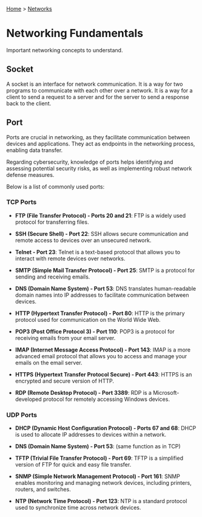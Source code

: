 [Home](../../README.md) > [Networks](./README.md)

# Networking Fundamentals

Important networking concepts to understand.

<!-- TODO: duplex, full duplex, server, client, NIC, MAC address, data packet -->

## Socket

A socket is an interface for network communication. It is a way for two programs to communicate with each other over a network. It is a way for a client to send a request to a server and for the server to send a response back to the client.

## Port

<!-- endpoint -->
Ports are crucial in networking, as they facilitate communication between devices and applications. They act as endpoints in the networking process, enabling data transfer.

Regarding cybersecurity, knowledge of ports helps identifying and assessing potential security risks, as well as implementing robust network defense measures.

Below is a list of commonly used ports:

### TCP Ports

- **FTP (File Transfer Protocol) - Ports 20 and 21**: FTP is a widely used protocol for transferring files.

- **SSH (Secure Shell) - Port 22**: SSH allows secure communication and remote access to devices over an unsecured network.

- **Telnet - Port 23**: Telnet is a text-based protocol that allows you to interact with remote devices over networks.

<!-- TODO: SMTP is only for sending mails? -->
- **SMTP (Simple Mail Transfer Protocol) - Port 25**: SMTP is a protocol for sending and receiving emails.

- **DNS (Domain Name System) - Port 53**: DNS translates human-readable domain names into IP addresses to facilitate communication between devices.

- **HTTP (Hypertext Transfer Protocol) - Port 80**: HTTP is the primary protocol used for communication on the World Wide Web.

- **POP3 (Post Office Protocol 3) - Port 110**: POP3 is a protocol for receiving emails from your email server.

- **IMAP (Internet Message Access Protocol) - Port 143**: IMAP is a more advanced email protocol that allows you to access and manage your emails on the email server.

- **HTTPS (Hypertext Transfer Protocol Secure) - Port 443**: HTTPS is an encrypted and secure version of HTTP.

- **RDP (Remote Desktop Protocol) - Port 3389**: RDP is a Microsoft-developed protocol for remotely accessing Windows devices.

### UDP Ports

- **DHCP (Dynamic Host Configuration Protocol) - Ports 67 and 68**: DHCP is used to allocate IP addresses to devices within a network.

- **DNS (Domain Name System) - Port 53**: (same function as in TCP)

- **TFTP (Trivial File Transfer Protocol) - Port 69**: TFTP is a simplified version of FTP for quick and easy file transfer.

- **SNMP (Simple Network Management Protocol) - Port 161**: SNMP enables monitoring and managing network devices, including printers, routers, and switches.

- **NTP (Network Time Protocol) - Port 123**: NTP is a standard protocol used to synchronize time across network devices.
